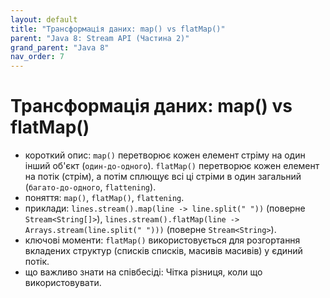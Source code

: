 ```yaml
---
layout: default
title: "Трансформація даних: map() vs flatMap()"
parent: "Java 8: Stream API (Частина 2)"
grand_parent: "Java 8"
nav_order: 7
---
```


# Трансформація даних: map() vs flatMap()

*   короткий опис: `map()` перетворює кожен елемент стріму на один інший об'єкт (`один-до-одного`). `flatMap()` перетворює кожен елемент на потік (стрім), а потім сплющує всі ці стріми в один загальний (`багато-до-одного`, `flattening`).
*   поняття: `map()`, `flatMap()`, `flattening`.
*   приклади: `lines.stream().map(line -> line.split(" "))` (поверне `Stream<String[]>`), `lines.stream().flatMap(line -> Arrays.stream(line.split(" ")))` (поверне `Stream<String>`).
*   ключові моменти: `flatMap()` використовується для розгортання вкладених структур (списків списків, масивів масивів) у єдиний потік.
*   що важливо знати на співбесіді: Чітка різниця, коли що використовувати.
